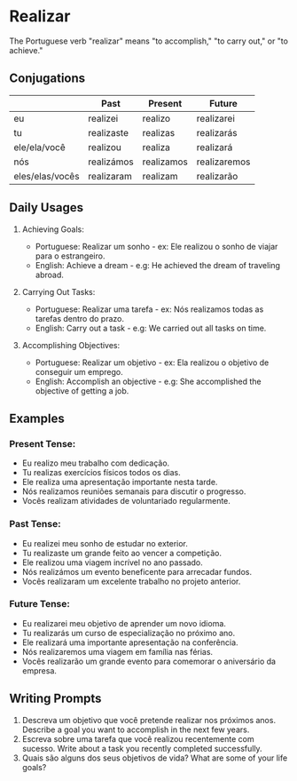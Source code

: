 # Realizar

The Portuguese verb "realizar" means "to accomplish," "to carry out," or "to achieve."

## Conjugations

|                 | Past       | Present    | Future       |
| --------------- | ---------- | ---------- | ------------ |
| eu              | realizei   | realizo    | realizarei   |
| tu              | realizaste | realizas   | realizarás   |
| ele/ela/você    | realizou   | realiza    | realizará    |
| nós             | realizámos | realizamos | realizaremos |
| eles/elas/vocês | realizaram | realizam   | realizarão   |

## Daily Usages

1. Achieving Goals:

   - Portuguese: Realizar um sonho - ex: Ele realizou o sonho de viajar para o estrangeiro.
   - English: Achieve a dream - e.g: He achieved the dream of traveling abroad.

2. Carrying Out Tasks:

   - Portuguese: Realizar uma tarefa - ex: Nós realizamos todas as tarefas dentro do prazo.
   - English: Carry out a task - e.g: We carried out all tasks on time.

3. Accomplishing Objectives:

   - Portuguese: Realizar um objetivo - ex: Ela realizou o objetivo de conseguir um emprego.
   - English: Accomplish an objective - e.g: She accomplished the objective of getting a job.

## Examples

### Present Tense:

- Eu realizo meu trabalho com dedicação.
- Tu realizas exercícios físicos todos os dias.
- Ele realiza uma apresentação importante nesta tarde.
- Nós realizamos reuniões semanais para discutir o progresso.
- Vocês realizam atividades de voluntariado regularmente.

### Past Tense:

- Eu realizei meu sonho de estudar no exterior.
- Tu realizaste um grande feito ao vencer a competição.
- Ele realizou uma viagem incrível no ano passado.
- Nós realizámos um evento beneficente para arrecadar fundos.
- Vocês realizaram um excelente trabalho no projeto anterior.

### Future Tense:

- Eu realizarei meu objetivo de aprender um novo idioma.
- Tu realizarás um curso de especialização no próximo ano.
- Ele realizará uma importante apresentação na conferência.
- Nós realizaremos uma viagem em família nas férias.
- Vocês realizarão um grande evento para comemorar o aniversário da empresa.

## Writing Prompts

1. Descreva um objetivo que você pretende realizar nos próximos anos. Describe a goal you want to accomplish in the next few years.
2. Escreva sobre uma tarefa que você realizou recentemente com sucesso. Write about a task you recently completed successfully.
3. Quais são alguns dos seus objetivos de vida? What are some of your life goals?
